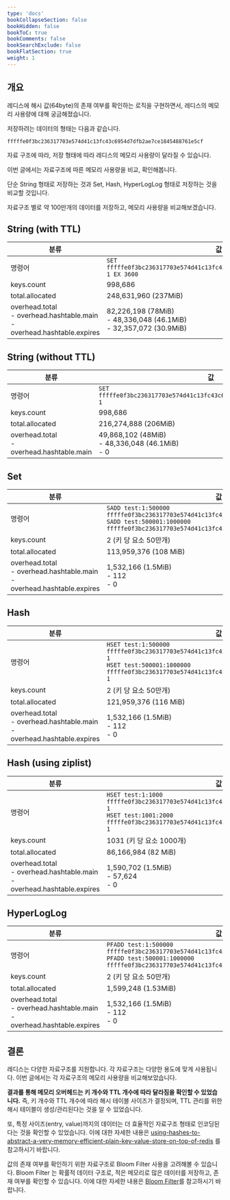 ```yaml
---
type: 'docs'
bookCollapseSection: false
bookHidden: false
bookToC: true
bookComments: false
bookSearchExclude: false
bookFlatSection: true
weight: 1
---
```


## 개요

레디스에 해시 값(64byte)의 존재 여부를 확인하는 로직을 구현하면서, 레디스의 메모리 사용량에 대해 궁금해졌습니다.

저장하려는 데이터의 형태는 다음과 같습니다.

`fffffe0f3bc236317703e574d41c13fc43c6954d7dfb2ae7ce1845488761e5cf`

자료 구조에 따라, 저장 형태에 따라 레디스의 메모리 사용량이 달라질 수 있습니다.

이번 글에서는 자료구조에 따른 메모리 사용량을 비교, 확인해봅니다.

단순 String 형태로 저장하는 것과 Set, Hash, HyperLogLog 형태로 저장하는 것을 비교할 것입니다.

자료구조 별로 약 100만개의 데이터를 저장하고, 메모리 사용량을 비교해보겠습니다.

## String (with TTL)

| 분류                                                                                | 값                                                                                |
|-----------------------------------------------------------------------------------|----------------------------------------------------------------------------------|
| 명령어                                                                               | `SET fffffe0f3bc236317703e574d41c13fc43c6954d7dfb2ae7ce1845488761e5cf 1 EX 3600` |
| keys.count	                                                                       | 998,686                                                                          |
| total.allocated                                                                   | 248,631,960 (237MiB)                                                             |
| overhead.total <br/> - overhead.hashtable.main <br/> - overhead.hashtable.expires | 82,226,198 (78MiB) <br/> - 48,336,048 (46.1MiB) <br/> - 32,357,072 (30.9MiB)     |

## String (without TTL)

| 분류                                             | 값                                                                        |
|------------------------------------------------|--------------------------------------------------------------------------|
| 명령어                                            | `SET fffffe0f3bc236317703e574d41c13fc43c6954d7dfb2ae7ce1845488761e5cf 1` |
| keys.count	                                    | 998,686                                                                  |
| total.allocated                                | 216,274,888 (206MiB)                                                     |
| overhead.total <br/> - overhead.hashtable.main | 49,868,102 (48MiB) <br/> - 48,336,048 (46.1MiB)  <br/> - 0               |

## Set

| 분류                                                                                | 값                                                                                                                                                                                       |
|-----------------------------------------------------------------------------------|-----------------------------------------------------------------------------------------------------------------------------------------------------------------------------------------|
| 명령어                                                                               | `SADD test:1:500000 fffffe0f3bc236317703e574d41c13fc43c6954d7dfb2ae7ce1845488761e5cf` <br/> `SADD test:500001:1000000 fffffe0f3bc236317703e574d41c13fc43c6954d7dfb2ae7ce1845488761e5cf` |
| keys.count	                                                                       | 2 (키 당 요소 50만개)                                                                                                                                                                            |
| total.allocated                                                                   | 113,959,376 (108 MiB)                                                                                                                                                                   |
| overhead.total <br/> - overhead.hashtable.main <br/> - overhead.hashtable.expires | 1,532,166 (1.5MiB) <br/> - 112 <br/> - 0                                                                                                                                                |

## Hash

| 분류                                                                                | 값                                                                                                                                                                                           |
|-----------------------------------------------------------------------------------|---------------------------------------------------------------------------------------------------------------------------------------------------------------------------------------------|
| 명령어                                                                               | `HSET test:1:500000 fffffe0f3bc236317703e574d41c13fc43c6954d7dfb2ae7ce1845488761e5cf 1` <br/> `HSET test:500001:1000000 fffffe0f3bc236317703e574d41c13fc43c6954d7dfb2ae7ce1845488761e5cf 1` |
| keys.count	                                                                       | 2 (키 당 요소 50만개)                                                                                                                                                                                |
| total.allocated                                                                   | 121,959,376 (116 MiB)                                                                                                                                                                       |
| overhead.total <br/> - overhead.hashtable.main <br/> - overhead.hashtable.expires | 1,532,166 (1.5MiB) <br/> - 112 <br/> - 0                                                                                                                                                    |

## Hash (using ziplist)

| 분류                                                                                | 값                                                                                                                                                                                    |
|-----------------------------------------------------------------------------------|--------------------------------------------------------------------------------------------------------------------------------------------------------------------------------------|
| 명령어                                                                               | `HSET test:1:1000 fffffe0f3bc236317703e574d41c13fc43c6954d7dfb2ae7ce1845488761e5cf 1` <br/> `HSET test:1001:2000 fffffe0f3bc236317703e574d41c13fc43c6954d7dfb2ae7ce1845488761e5cf 1` |
| keys.count	                                                                       | 1031 (키 당 요소 1000개)                                                                                                                                                                  |
| total.allocated                                                                   | 86,166,984 (82 MiB)                                                                                                                                                                  |
| overhead.total <br/> - overhead.hashtable.main <br/> - overhead.hashtable.expires | 1,590,702 (1.5MiB) <br/> - 57,624 <br/> - 0                                                                                                                                          |

## HyperLogLog

| 분류                                                                                | 값                                                                                                                                                                                        |
|-----------------------------------------------------------------------------------|------------------------------------------------------------------------------------------------------------------------------------------------------------------------------------------|
| 명령어                                                                               | `PFADD test:1:500000 fffffe0f3bc236317703e574d41c13fc43c6954d7dfb2ae7ce1845488761e5cf` <br/> `PFADD test:500001:1000000 fffffe0f3bc236317703e574d41c13fc43c6954d7dfb2ae7ce1845488761e5cf` |
| keys.count	                                                                       | 2 (키 당 요소 50만개)                                                                                                                                                                          |
| total.allocated                                                                   | 1,599,248 (1.53MiB)                                                                                                                                                                      |
| overhead.total <br/> - overhead.hashtable.main <br/> - overhead.hashtable.expires | 1,532,166 (1.5MiB) <br/> - 112 <br/> - 0                                                                                                                                                 |

## 결론

레디스는 다양한 자료구조를 지원합니다. 각 자료구조는 다양한 용도에 맞게 사용됩니다. 이번 글에서는 각 자료구조의 메모리 사용량을 비교해보았습니다.

**결과를 통해 메모리 오버헤드는 키 개수와 TTL 개수에 따라 달라짐을 확인할 수 있었습니다.** 즉, 키 개수와 TTL 개수에 따라 해시 테이블 사이즈가 결정되며, TTL 관리를 위한 해시 테이블이
생성/관리된다는 것을 알 수 있었습니다.

또, 특정 사이즈(entry, value)까지의 데이터는 더 효율적인 자료구조 형태로 인코딩된다는 것을 확인할 수 있었습니다. 이에 대한 자세한
내용은 [using-hashes-to-abstract-a-very-memory-efficient-plain-key-value-store-on-top-of-redis](https://redis.io/docs/management/optimization/memory-optimization/#using-hashes-to-abstract-a-very-memory-efficient-plain-key-value-store-on-top-of-redis)
를 참고하시기 바랍니다.

값의 존재 여부를 확인하기 위한 자료구조로 Bloom Filter 사용을 고려해볼 수 있습니다. Bloom Filter 는 확률적 데이터 구조로, 적은 메모리로 많은 데이터를 저장하고, 존재 여부를 확인할 수
있습니다. 이에 대한 자세한 내용은 [Bloom Filter](https://redis.io/docs/data-types/probabilistic/bloom-filter/)를 참고하시기 바랍니다.
